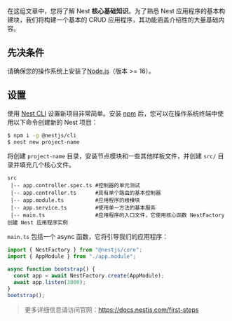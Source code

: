 在这组文章中，您将了解 Nest **核心基础知识**。为了熟悉 Nest 应用程序的基本构建块，我们将构建一个基本的 CRUD 应用程序，其功能涵盖介绍性的大量基础内容。

## 先决条件

请确保您的操作系统上安装了[Node.js](https://nodejs.org/)（版本 >= 16）。

## 设置

使用 [Nest CLI](https://docs.nestjs.com/cli/overview) 设置新项目非常简单。安装 [npm](https://www.npmjs.com/) 后，您可以在操作系统终端中使用以下命令创建新的 Nest 项目：

```bash
$ npm i -g @nestjs/cli
$ nest new project-name
```

将创建 `project-name` 目录，安装节点模块和一些其他样板文件，并创建 `src/` 目录并填充几个核心文件。

```
src
 |-- app.controller.spec.ts #控制器的单元测试
 |-- app.controller.ts      #具有单个路由的基本控制器
 |-- app.module.ts          #应用程序的根模块
 |-- app.service.ts         #使用单一方法的基本服务
 |-- main.ts                #应用程序的入口文件，它使用核心函数 NestFactory 创建 Nest 应用程序实例
```

`main.ts` 包括一个 async 函数，它将引导我们的应用程序：

```ts
import { NestFactory } from "@nestjs/core";
import { AppModule } from "./app.module";

async function bootstrap() {
  const app = await NestFactory.create(AppModule);
  await app.listen(3000);
}
bootstrap();
```

> 更多详细信息请访问官网：https://docs.nestjs.com/first-steps

